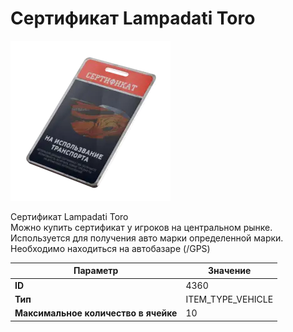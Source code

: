 # Cертификат Lampadati Toro

![Item Image](../img/4360.webp?raw=true)

Cертификат Lampadati Toro<br>Можно купить сертификат у игроков на центральном рынке.<br>Используется для получения авто марки определенной марки.<br>Необходимо находиться на автобазаре (/GPS)


| Параметр | Значение |
|----------|----------|
| **ID** | 4360 |
| **Тип** | ITEM_TYPE_VEHICLE |
| **Максимальное количество в ячейке** | 10 |

